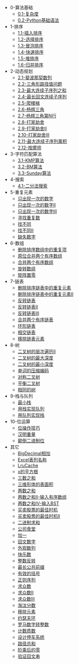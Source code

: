 - 0-算法基础
	- [0.1-复杂度](/0-算法基础/0.1-复杂度.md)
	- [0.2-Python基础语法](/0-算法基础/0.2-Python基础语法.md)
- 1-排序
	- [1.1-插入排序](/1-排序/1.1-插入排序.md)
	- [1.2-选择排序](/1-排序/1.2-选择排序.md)
	- [1.3-冒泡排序](/1-排序/1.3-冒泡排序.md)
	- [1.4-快速排序](/1-排序/1.4-快速排序.md)
	- [1.5-堆排序](/1-排序/1.5-堆排序.md)
	- [1.6-归并排序](/1-排序/1.6-归并排序.md)
- 2-动态规划
	- [2.1-斐波那契数列](/2-动态规划/2.1-斐波那契数列.md)
	- [2.2-三角形路径值问题](/2-动态规划/2.2-三角形路径值问题.md)
	- [2.3-最大连续子序列之和](/2-动态规划/2.3-最大连续子序列之和.md)
	- [2.4-最长回文连续子序列](/2-动态规划/2.4-最长回文连续子序列.md)
	- [2.5-爬楼梯](/2-动态规划/2.5-爬楼梯.md)
	- [2.6-杨辉三角](/2-动态规划/2.6-杨辉三角.md)
	- [2.7-杨辉三角第N行](/2-动态规划/2.7-杨辉三角第N行.md)
	- [2.8-打家劫舍](/2-动态规划/2.8-打家劫舍.md)
	- [2.9-打家劫舍II](/2-动态规划/2.9-打家劫舍II.md)
	- [2.10-打家劫舍III](/2-动态规划/2.10-打家劫舍III.md)
	- [2.11-最大连续子序列乘积](/2-动态规划/2.11-最大连续子序列乘积.md)
	- [2.12-按摩师](/2-动态规划/2.12-按摩师.md)
- 3-字符匹配算法
	- [3.1-KMP算法](/3-字符匹配算法/3.1-KMP算法.md)
	- [3.2-BM算法](/3-字符匹配算法/3.2-BM算法.md)
	- [3.3-Sunday算法](/3-字符匹配算法/3.3-Sunday算法.md)
- 4-搜索
	- [4.1-二分法搜索](/4-搜索/4.1-二分法搜索.md)
- 5-重复元素
	- [只出现一次的数字](/5-重复元素/只出现一次的数字.md)
	- [只出现一次的数字II](/5-重复元素/只出现一次的数字II.md)
	- [只出现一次的数字III](/5-重复元素/只出现一次的数字III.md)
	- [寻找重复数](/5-重复元素/寻找重复数.md)
	- [找不同](/5-重复元素/找不同.md)
	- [找不同II](/5-重复元素/找不同II.md)
	- [缺失数字](/5-重复元素/缺失数字.md)
- 6-数组
	- [删除排序数组中的重复项](/6-数组/删除排序数组中的重复项.md)
	- [原位合并两个有序数组](/6-数组/原位合并两个有序数组.md)
	- [合并两个有序数组](/6-数组/合并两个有序数组.md)
	- [旋转数组](/6-数组/旋转数组.md)
	- [矩阵置零](/6-数组/矩阵置零.md)
- 7-链表
	- [删除排序链表中的重复元素](/7-链表/删除排序链表中的重复元素.md)
	- [删除排序链表中的重复元素II](/7-链表/删除排序链表中的重复元素II.md)
	- [反转链表](/7-链表/反转链表.md)
	- [反转链表II](/7-链表/反转链表II.md)
	- [反转链表III](/7-链表/反转链表III.md)
	- [合并两个有序链表](/7-链表/合并两个有序链表.md)
	- [环形链表](/7-链表/环形链表.md)
	- [相交链表](/7-链表/相交链表.md)
	- [移除链表元素](/7-链表/移除链表元素.md)
- 8-树
	- [二叉树的层次遍历II](/8-树/二叉树的层次遍历II.md)
	- [二叉树的最大深度](/8-树/二叉树的最大深度.md)
	- [二叉树的最小深度](/8-树/二叉树的最小深度.md)
	- [单词的压缩编码](/8-树/单词的压缩编码.md)
	- [对称二叉树](/8-树/对称二叉树.md)
	- [平衡二叉树](/8-树/平衡二叉树.md)
	- [相同的树](/8-树/相同的树.md)
- 9-栈与队列
	- [最小栈](/9-栈与队列/最小栈.md)
	- [用栈实现队列](/9-栈与队列/用栈实现队列.md)
	- [用队列实现栈](/9-栈与队列/用队列实现栈.md)
- 10-位运算
	- [位操作技巧](/10-位运算/位操作技巧.md)
	- [汉明重量](/10-位运算/汉明重量.md)
	- [颠倒二进制位](/10-位运算/颠倒二进制位.md)
- 其它
	- [BigDecimal相加](/其它/BigDecimal相加.md)
	- [Excel表列名称](/其它/Excel表列名称.md)
	- [LruCache](/其它/LruCache.md)
	- [x的平方根](/其它/x的平方根.md)
	- [三数之和](/其它/三数之和.md)
	- [三维形体的表面积](/其它/三维形体的表面积.md)
	- [两数之和](/其它/两数之和.md)
	- [两数之和II-输入有序数组](/其它/两数之和II-输入有序数组.md)
	- [两数之和IV-输入BST](/其它/两数之和IV-输入BST.md)
	- [买卖股票的最佳时机](/其它/买卖股票的最佳时机.md)
	- [买卖股票的最佳时机II](/其它/买卖股票的最佳时机II.md)
	- [二进制求和](/其它/二进制求和.md)
	- [公司食堂](/其它/公司食堂.md)
	- [加一](/其它/加一.md)
	- [回文数字](/其它/回文数字.md)
	- [外观数列](/其它/外观数列.md)
	- [快乐数](/其它/快乐数.md)
	- [整数反转](/其它/整数反转.md)
	- [最长公共前缀](/其它/最长公共前缀.md)
	- [有效的括号](/其它/有效的括号.md)
	- [正则序列](/其它/正则序列.md)
	- [求众数](/其它/求众数.md)
	- [求众数II](/其它/求众数II.md)
	- [求众数III](/其它/求众数III.md)
	- [淘汰分数](/其它/淘汰分数.md)
	- [移除元素](/其它/移除元素.md)
	- [约瑟夫环](/其它/约瑟夫环.md)
	- [罗马数字转整数](/其它/罗马数字转整数.md)
	- [计数质数](/其它/计数质数.md)
	- [设计停车系统](/其它/设计停车系统.md)
	- [路径总和](/其它/路径总和.md)
	- [阶乘后的零](/其它/阶乘后的零.md)
	- [验证回文串](/其它/验证回文串.md)
